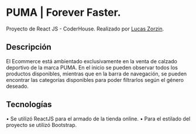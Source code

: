 # PUMA | Forever Faster.
Proyecto de React JS - CoderHouse. 
Realizado por [Lucas Zorzin](https://github.com/LucasZorzin).

## Descripción
El Ecommerce está ambientado exclusivamente en la venta de calzado deportivo de la marca PUMA.
En el inicio se pueden observar todos los productos disponibles, mientras que en la barra de navegación, se pueden encontrar las categorías disponibles para poder filtrarlos según el género deseado.

## Tecnologías
• Se utilizó ReactJS para el armado de la tienda online.
• Para el estilado del proyecto se utilizó Bootstrap.